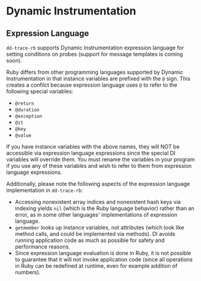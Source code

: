 # Dynamic Instrumentation

## Expression Language

`dd-trace-rb` supports Dynamic Instrumentation expression language for
setting conditions on probes (support for message templates is coming soon).

Ruby differs from other programming languages supported by Dynamic
Instrumentation in that instance variables are prefixed with the `@` sign.
This creates a confilct because expression language uses `@` to refer to
the following special variables:

- `@return`
- `@duration`
- `@exception`
- `@it`
- `@key`
- `@value`

If you have instance variables with the above names, they will NOT be
accessible via expression language expressions since the special DI
variables will override them. You must rename the variables in your program
if you use any of these variables and wish to refer to them from
expression language expressions.

Additionally, please note the following aspects of the expression language
implementation in `dd-trace-rb`:

- Accessing nonexistent array indices and nonexistent hash keys via
indexing yields `nil` (which is the Ruby language behavior)
rather than an error, as in some other languages' implementations of
expression language.
- `getmember` looks up instance variables, not attributes (which look
like method calls, and could be implemented via methods).
DI avoids running application code as much as possible for safety and
performance reasons.
- Since expression language evaluation is done in Ruby, it is not
possible to guarantee that it will not invoke application code
(since all operations in Ruby can be redefined at runtime, even for example
addition of numbers).
